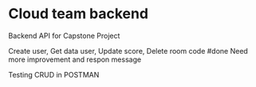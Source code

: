 # Cloud team backend
 Backend API for Capstone Project

Create user, Get data user, Update score, Delete room code #done
Need more improvement and respon message

Testing CRUD in POSTMAN
